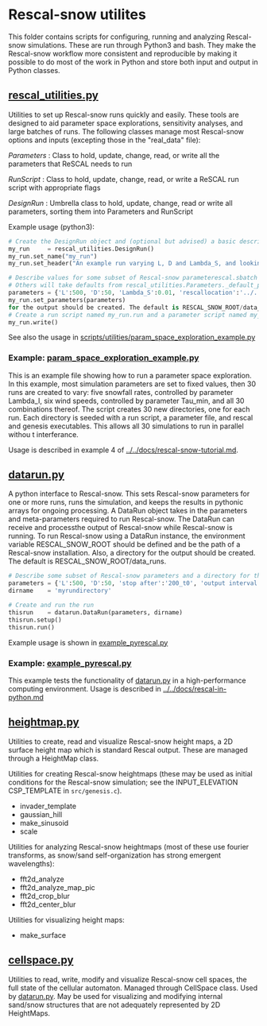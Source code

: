# Rescal-snow utilites
This folder contains scripts for configuring, running and analyzing Rescal-snow simulations. These are run through Python3 and bash. 
They make the Rescal-snow workflow more consistent and reproducible by making it possible to do most of the work in Python and store both input and output in Python classes.

## [rescal_utilities.py](rescal_utilities.py)
Utilities to set up Rescal-snow runs quickly and easily.
These tools are designed to aid parameter space explorations, sensitivity analyses, and large batches of runs.
The following classes manage most Rescal-snow options and inputs (excepting those in the "real_data" file):

  *Parameters* : Class to hold, update, change, read, or write all the parameters that ReSCAL needs to run
  
  *RunScript*  : Class to hold, update, change, read, or write a ReSCAL run script with appropriate flags
  
  *DesignRun*  : Umbrella class to hold, update, change, read or write all parameters, sorting them into Parameters and RunScript

Example usage (python3):
```python
# Create the DesignRun object and (optional but advised) a basic description
my_run     = rescal_utilities.DesignRun()
my_run.set_name("my_run")
my_run.set_header("An example run varying L, D and Lambda_S, and looking for the rescal executable in build")

# Describe values for some subset of Rescal-snow parameterescal.sbatch
# Others will take defaults from rescal_utilities.Parameters._default_parameters() and rescal_utilities.RunScript._default_options()
parameters = {'L':500, 'D':50, 'Lambda_S':0.01, 'rescallocation':'../../build'}
my_run.set_parameters(parameters)
for the output should be created. The default is RESCAL_SNOW_ROOT/data_runs.
# Create a run script named my_run.run and a parameter script named my_run.par
my_run.write()
```
See also the usage in [scripts/utilities/param_space_exploration_example.py](scripts/utilities/param_space_exploration_example.py)

### Example: [param_space_exploration_example.py](param_space_exploration_example.py)
This is an example file showing how to run a parameter space exploration. In this example, most simulation parameters are set to fixed values, then 30 runs are created to vary:
  five snowfall rates, controlled by parameter Lambda_I,
  six wind speeds, controlled by parameter Tau_min,
  and all 30 combinations thereof.
 The script creates 30 new directories, one for each run. Each directory is seeded with a run script, a parameter file, and rescal and genesis executables. This allows all 30 simulations to run in parallel withou
t interferance.

Usage is described in example 4 of [../../docs/rescal-snow-tutorial.md](../../docs/rescal-snow-tutorial.md).

## [datarun.py](datarun.py)
A python interface to Rescal-snow. This sets Rescal-snow parameters for one or more runs, runs the simulation, and keeps the results in pythonic arrays for ongoing processing.
A DataRun object takes in the parameters and meta-parameters required to run Rescal-snow. The DataRun can receive and processthe output of Rescal-snow while Rescal-snow is running.
To run Rescal-snow using a DataRun instance, the environment variable RESCAL_SNOW_ROOT should be defined and be the path of a Rescal-snow installation. Also, a directory for the output should be created. The default is RESCAL_SNOW_ROOT/data_runs.

```python
# Describe some subset of Rescal-snow parameters and a directory for this run
parameters = {'L':500, 'D':50, 'stop after':'200_t0', 'output interval':'50_t0'}
dirname    = 'myrundirectory'

# Create and run the run
thisrun    = datarun.DataRun(parameters, dirname)
thisrun.setup()
thisrun.run()
```

Example usage is shown in [example_pyrescal.py](example_pyrescal.py)

### Example: [example_pyrescal.py](example_pyrescal.py)
This example tests the functionality of [datarun.py](datarun.py) in a high-performance computing environment. Usage is described in [../../docs/rescal-in-python.md](../../docs/rescal-in-python.md)

## [heightmap.py](heightmap.py)
Utilities to create, read and visualize Rescal-snow height maps, a 2D surface height map which is standard Rescal output. These are managed through a HeightMap class.

Utilities for creating Rescal-snow heightmaps (these may be used as initial conditions for the Rescal-snow simulation; see the INPUT_ELEVATION CSP_TEMPLATE in `src/genesis.c`).

- invader_template
 - gaussian_hill
 - make_sinusoid
 - scale
 
Utilities for analyzing Rescal-snow heightmaps (most of these use fourier transforms, as snow/sand self-organization has strong emergent wavelengths):

 - fft2d_analyze
 - fft2d_analyze_map_pic
 - fft2d_crop_blur
 - fft2d_center_blur
 
 Utilities for visualizing height maps:
 
  - make_surface

## [cellspace.py](cellspace.py)
Utilities to read, write, modify and visualize Rescal-snow cell spaces, the full state of the cellular automaton. Managed through CellSpace class. Used by [datarun.py](datarun.py).
May be used for visualizing and modifying internal sand/snow structures that are not adequately represented by 2D HeightMaps.





